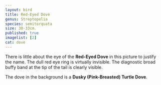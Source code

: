 ```yaml
---
layout: bird
title: Red-Eyed Dove
genus: Streptopelia
species: semitorquata
size: 30-33cm.
published: true
imagelist: [2]
cat: dove
---
```


There is little about the eye of the <b>Red-Eyed Dove</b> in this picture to justify the name. 
The dull red eye ring is virtually invisible.
The diagnostic broad buffy band at the tip of the tail is clearly visible.

The dove in the background is a <b>Dusky (Pink-Breasted) Turtle Dove</b>.

